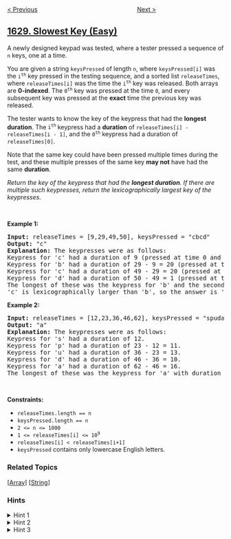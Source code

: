 <!--|This file generated by command(leetcode description); DO NOT EDIT.    |-->
<!--+----------------------------------------------------------------------+-->
<!--|@author    awesee <openset.wang@gmail.com>                           |-->
<!--|@link      https://github.com/awesee                                 |-->
<!--|@home      https://github.com/awesee/leetcode                        |-->
<!--+----------------------------------------------------------------------+-->

[< Previous](../design-an-expression-tree-with-evaluate-function "Design an Expression Tree With Evaluate Function")
　　　　　　　　　　　　　　　　
[Next >](../arithmetic-subarrays "Arithmetic Subarrays")

## [1629. Slowest Key (Easy)](https://leetcode.com/problems/slowest-key "按键持续时间最长的键")

<p>A newly designed keypad was tested, where a tester pressed a sequence of <code>n</code> keys, one at a time.</p>

<p>You are given a string <code>keysPressed</code> of length <code>n</code>, where <code>keysPressed[i]</code> was the <code>i<sup>th</sup></code> key pressed in the testing sequence, and a sorted list <code>releaseTimes</code>, where <code>releaseTimes[i]</code> was the time the <code>i<sup>th</sup></code> key was released. Both arrays are <strong>0-indexed</strong>. The <code>0<sup>th</sup></code> key was pressed at the time <code>0</code>,&nbsp;and every subsequent key was pressed at the <strong>exact</strong> time the previous key was released.</p>

<p>The tester wants to know the key of the keypress that had the <strong>longest duration</strong>. The <code>i<sup>th</sup></code><sup> </sup>keypress had a <strong>duration</strong> of <code>releaseTimes[i] - releaseTimes[i - 1]</code>, and the <code>0<sup>th</sup></code> keypress had a duration of <code>releaseTimes[0]</code>.</p>

<p>Note that the same key could have been pressed multiple times during the test, and these multiple presses of the same key <strong>may not</strong> have had the same <strong>duration</strong>.</p>

<p><em>Return the key of the keypress that had the <strong>longest duration</strong>. If there are multiple such keypresses, return the lexicographically largest key of the keypresses.</em></p>

<p>&nbsp;</p>
<p><strong>Example 1:</strong></p>

<pre>
<strong>Input:</strong> releaseTimes = [9,29,49,50], keysPressed = &quot;cbcd&quot;
<strong>Output:</strong> &quot;c&quot;
<strong>Explanation:</strong> The keypresses were as follows:
Keypress for &#39;c&#39; had a duration of 9 (pressed at time 0 and released at time 9).
Keypress for &#39;b&#39; had a duration of 29 - 9 = 20 (pressed at time 9 right after the release of the previous character and released at time 29).
Keypress for &#39;c&#39; had a duration of 49 - 29 = 20 (pressed at time 29 right after the release of the previous character and released at time 49).
Keypress for &#39;d&#39; had a duration of 50 - 49 = 1 (pressed at time 49 right after the release of the previous character and released at time 50).
The longest of these was the keypress for &#39;b&#39; and the second keypress for &#39;c&#39;, both with duration 20.
&#39;c&#39; is lexicographically larger than &#39;b&#39;, so the answer is &#39;c&#39;.
</pre>

<p><strong>Example 2:</strong></p>

<pre>
<strong>Input:</strong> releaseTimes = [12,23,36,46,62], keysPressed = &quot;spuda&quot;
<strong>Output:</strong> &quot;a&quot;
<strong>Explanation:</strong> The keypresses were as follows:
Keypress for &#39;s&#39; had a duration of 12.
Keypress for &#39;p&#39; had a duration of 23 - 12 = 11.
Keypress for &#39;u&#39; had a duration of 36 - 23 = 13.
Keypress for &#39;d&#39; had a duration of 46 - 36 = 10.
Keypress for &#39;a&#39; had a duration of 62 - 46 = 16.
The longest of these was the keypress for &#39;a&#39; with duration 16.</pre>

<p>&nbsp;</p>
<p><strong>Constraints:</strong></p>

<ul>
	<li><code>releaseTimes.length == n</code></li>
	<li><code>keysPressed.length == n</code></li>
	<li><code>2 &lt;= n &lt;= 1000</code></li>
	<li><code>1 &lt;= releaseTimes[i] &lt;= 10<sup>9</sup></code></li>
	<li><code>releaseTimes[i] &lt; releaseTimes[i+1]</code></li>
	<li><code>keysPressed</code> contains only lowercase English letters.</li>
</ul>

### Related Topics
  [[Array](../../tag/array/README.md)]
  [[String](../../tag/string/README.md)]

### Hints
<details>
<summary>Hint 1</summary>
Get for each press its key and amount of time taken.
</details>

<details>
<summary>Hint 2</summary>
Iterate on the presses, maintaining the answer so far.
</details>

<details>
<summary>Hint 3</summary>
The current press will change the answer if and only if its amount of time taken is longer than that of the previous answer, or they are equal but the key is larger than that of the previous answer.
</details>
